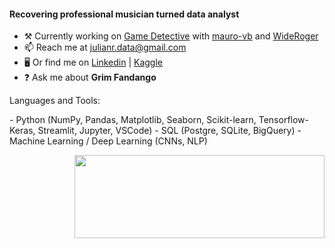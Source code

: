 <h4 align="left">Recovering professional musician turned data analyst</h4>

- ⚒️ Currently working on [Game Detective](https://mauro-vb-game-shazam-appapp-streamlit-front-cezsjk.streamlit.app/) with [mauro-vb](https://github.com/mauro-vb/) and [WideRoger](https://github.com/WideRoger)
- 📫 Reach me at julianr.data@gmail.com
- 🖥️ Or find me on [Linkedin](https://www.linkedin.com/in/julianrdata/) | [Kaggle](https://www.kaggle.com/juliandresrodriguez)
- ❓ Ask me about **Grim Fandango**

<p align="left">Languages and Tools:</p>
- Python (NumPy, Pandas, Matplotlib, Seaborn,
Scikit-learn, Tensorflow-Keras, Streamlit,
Jupyter, VSCode)
- SQL (Postgre, SQLite, BigQuery)
- Machine Learning / Deep Learning (CNNs, NLP)</p>


<img src="https://user-images.githubusercontent.com/5545123/207708759-0dcc4d09-aa2c-484d-9e9b-c0eae5c14ab9.gif" width="400" height="133" align="right"/>
